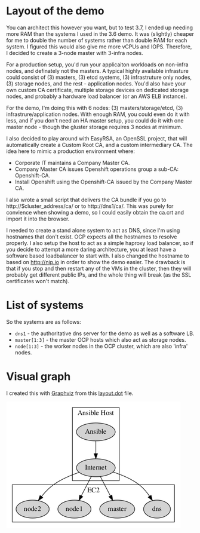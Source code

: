 # Layout of the demo

You can architect this however you want, but to test 3.7, I ended up needing more RAM than the systems I used in the 3.6 demo. It was (slightly) cheaper for me to double the number of systems rather than double RAM for each system. I figured this would also give me more vCPUs and IOPS. Therefore, I decided to create a 3-node master with 3-infra nodes.

For a production setup, you'd run your applicaiton workloads on non-infra nodes, and definately not the masters. A typical highly available infrasture could consist of (3) masters, (3) etcd systems, (3) infrastruture only nodes, (3) storage nodes, and the rest - application nodes. You'd also have your own custom CA certificate, multiple storage devices on dedicated storage nodes, and probably a hardware load balancer (or an AWS ELB instance).

For the demo, I'm doing this with 6 nodes: (3) masters/storage/etcd, (3) infrastrure/application nodes. With enough RAM, you could even do it with less, and if you don't need an HA master setup, you could do it with one master node - though the gluster storage requires 3 nodes at minimum.

I also decided to play around with EasyRSA, an OpenSSL project, that will automatically create a Custom Root CA, and a custom intermediary CA. The idea here to mimic a production environment where:

- Corporate IT maintains a Company Master CA.
- Company Master CA issues Openshift operations group a sub-CA: Openshift-CA.
- Install Openshift using the Openshift-CA issued by the Company Master CA.

I also wrote a small script that delivers the CA bundle if you go to http://$cluster_address/ca/ or to http://dns1/ca/. This was purely for convience when showing a demo, so I could easily obtain the ca.crt and import it into the browser.

I needed to create a stand alone system to act as DNS, since I'm using
hostnames that don't exist. OCP expects all the hostnames to resolve properly.
I also setup the host to act as a simple haproxy load balancer, so if you
decide to attempt a more daring architecture, you at least have a software
based loadbalancer to start with. I also changed the hostname to based on http://nip.io in order to show the demo easier. The drawback is that if you stop and then restart any of the VMs in the cluster, then they will probably get different public IPs, and the whole thing will break (as the SSL certificates won't match).

# List of systems

So the systems are as follows:

* `dns1` - the authoritative dns server for the demo as well as a software LB.
* `master[1:3]` - the master OCP hosts which also act as storage nodes.
* `node[1:3]` - the worker nodes in the OCP cluster, which are also 'infra' nodes.

# Visual graph

I created this with [Graphviz](http://graphviz.org/) from this
[layout.dot](./layout.dot) file.

![alt text](https://github.com/gonoph/openshift-cns-demo/raw/master/layout/layout.png "Graphviz layout image")

